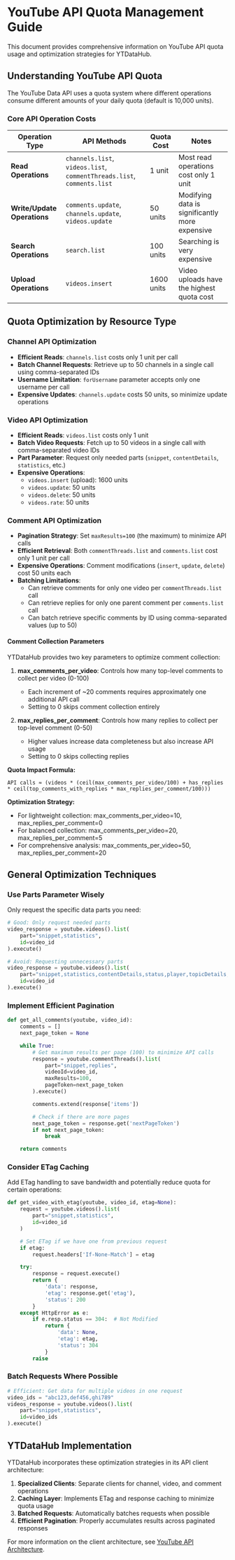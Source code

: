 # YouTube API Quota Management Guide

This document provides comprehensive information on YouTube API quota usage and optimization strategies for YTDataHub.

## Understanding YouTube API Quota

The YouTube Data API uses a quota system where different operations consume different amounts of your daily quota (default is 10,000 units).

### Core API Operation Costs

| Operation Type              | API Methods                                                            | Quota Cost | Notes                                          |
| --------------------------- | ---------------------------------------------------------------------- | ---------- | ---------------------------------------------- |
| **Read Operations**         | `channels.list`, `videos.list`, `commentThreads.list`, `comments.list` | 1 unit     | Most read operations cost only 1 unit          |
| **Write/Update Operations** | `comments.update`, `channels.update`, `videos.update`                  | 50 units   | Modifying data is significantly more expensive |
| **Search Operations**       | `search.list`                                                          | 100 units  | Searching is very expensive                    |
| **Upload Operations**       | `videos.insert`                                                        | 1600 units | Video uploads have the highest quota cost      |

## Quota Optimization by Resource Type

### Channel API Optimization

- **Efficient Reads**: `channels.list` costs only 1 unit per call
- **Batch Channel Requests**: Retrieve up to 50 channels in a single call using comma-separated IDs
- **Username Limitation**: `forUsername` parameter accepts only one username per call
- **Expensive Updates**: `channels.update` costs 50 units, so minimize update operations

### Video API Optimization

- **Efficient Reads**: `videos.list` costs only 1 unit
- **Batch Video Requests**: Fetch up to 50 videos in a single call with comma-separated video IDs
- **Part Parameter**: Request only needed parts (`snippet`, `contentDetails`, `statistics`, etc.)
- **Expensive Operations**:
  - `videos.insert` (upload): 1600 units
  - `videos.update`: 50 units
  - `videos.delete`: 50 units
  - `videos.rate`: 50 units

### Comment API Optimization

- **Pagination Strategy**: Set `maxResults=100` (the maximum) to minimize API calls
- **Efficient Retrieval**: Both `commentThreads.list` and `comments.list` cost only 1 unit per call
- **Expensive Operations**: Comment modifications (`insert`, `update`, `delete`) cost 50 units each
- **Batching Limitations**:
  - Can retrieve comments for only one video per `commentThreads.list` call
  - Can retrieve replies for only one parent comment per `comments.list` call
  - Can batch retrieve specific comments by ID using comma-separated values (up to 50)

#### Comment Collection Parameters

YTDataHub provides two key parameters to optimize comment collection:

1. **max_comments_per_video**: Controls how many top-level comments to collect per video (0-100)
   - Each increment of ~20 comments requires approximately one additional API call
   - Setting to 0 skips comment collection entirely

2. **max_replies_per_comment**: Controls how many replies to collect per top-level comment (0-50)
   - Higher values increase data completeness but also increase API usage
   - Setting to 0 skips collecting replies

**Quota Impact Formula:**
```
API calls ≈ (videos * (ceil(max_comments_per_video/100) + has_replies * ceil(top_comments_with_replies * max_replies_per_comment/100)))
```

**Optimization Strategy:**
- For lightweight collection: max_comments_per_video=10, max_replies_per_comment=0
- For balanced collection: max_comments_per_video=20, max_replies_per_comment=5
- For comprehensive analysis: max_comments_per_video=50, max_replies_per_comment=20

## General Optimization Techniques

### Use Parts Parameter Wisely

Only request the specific data parts you need:

```python
# Good: Only request needed parts
video_response = youtube.videos().list(
    part="snippet,statistics",
    id=video_id
).execute()

# Avoid: Requesting unnecessary parts
video_response = youtube.videos().list(
    part="snippet,statistics,contentDetails,status,player,topicDetails,recordingDetails",
    id=video_id
).execute()
```

### Implement Efficient Pagination

```python
def get_all_comments(youtube, video_id):
    comments = []
    next_page_token = None

    while True:
        # Get maximum results per page (100) to minimize API calls
        response = youtube.commentThreads().list(
            part="snippet,replies",
            videoId=video_id,
            maxResults=100,
            pageToken=next_page_token
        ).execute()

        comments.extend(response['items'])

        # Check if there are more pages
        next_page_token = response.get('nextPageToken')
        if not next_page_token:
            break

    return comments
```

### Consider ETag Caching

Add ETag handling to save bandwidth and potentially reduce quota for certain operations:

```python
def get_video_with_etag(youtube, video_id, etag=None):
    request = youtube.videos().list(
        part="snippet,statistics",
        id=video_id
    )

    # Set ETag if we have one from previous request
    if etag:
        request.headers['If-None-Match'] = etag

    try:
        response = request.execute()
        return {
            'data': response,
            'etag': response.get('etag'),
            'status': 200
        }
    except HttpError as e:
        if e.resp.status == 304:  # Not Modified
            return {
                'data': None,
                'etag': etag,
                'status': 304
            }
        raise
```

### Batch Requests Where Possible

```python
# Efficient: Get data for multiple videos in one request
video_ids = "abc123,def456,ghi789"
videos_response = youtube.videos().list(
    part="snippet,statistics",
    id=video_ids
).execute()
```

## YTDataHub Implementation

YTDataHub incorporates these optimization strategies in its API client architecture:

1. **Specialized Clients**: Separate clients for channel, video, and comment operations
2. **Caching Layer**: Implements ETag and response caching to minimize quota usage
3. **Batched Requests**: Automatically batches requests when possible
4. **Efficient Pagination**: Properly accumulates results across paginated responses

For more information on the client architecture, see [YouTube API Architecture](youtube-api-architecture.md).

